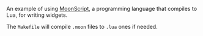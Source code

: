 An example of using [MoonScript](https://moonscript.org/),
a programming language that compiles to Lua, for writing widgets.

The `Makefile` will compile `.moon` files to `.lua` ones if needed.
